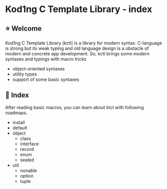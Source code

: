 # Kod1ng C Template Library - index

## ⭐ Welcome

Kod1ng C Template Library (kctl) is a library for modern syntax.
C-language is strong but its weak typing and old language design
is a obstacle of modern and concrete app development.
So, kctl brings some modern syntaxes and typings with macro tricks

- object-oriented syntaxes
- utility types
- support of some basic syntaxes

## 📌 Index

After reading basic macros, you can learn about ktcl
with following roadmaps.

- install
- default
- object
  - class
  - interface
  - record
  - enum
  - sealed
- util
  - nonable
  - option
  - tuple
